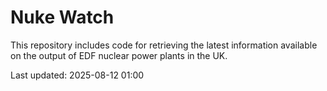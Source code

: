 # Nuke Watch

This repository includes code for retrieving the latest information available on the output of EDF nuclear power plants in the UK.

Last updated: 2025-08-12 01:00